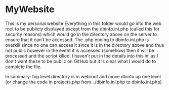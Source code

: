 # MyWebsite
This is my personal website
Everything in this folder would go into the web root to be publicly displayed except from the dbinfo.ini.php (called this for security reasons) which would go in the directory above on the server to ensure that it can't be accessed.
The .php ending to dbinfo.ini.php is overkill since no one can access it since it is in the directory above and thus not public however in the event it is accessed (somehow) then it will be processed and the script killed.
I haven't put in the details into this ini as I don't want these to be public on GitHub but it is clear what I would do to complete the file.

In summary: top level directory is in webroot and move dbinfo up one level (or change the code in projects.php from ../dbinfo.ini.php to dbinfo.ini.php)
